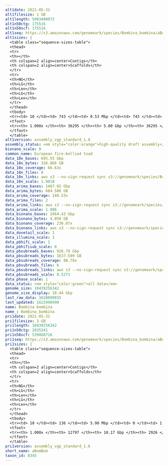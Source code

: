 ```yaml
---
alt1date: 2021-05-31
alt1filesize: 1 GB
alt1length: 5003480072
alt1n50ctg: 175516
alt1n50scf: 175516
alt1seq: https://s3.amazonaws.com/genomeark/species/Bombina_bombina/aBomBom1/assembly_vgp_standard_1.6/aBomBom1.alt.20210531.fasta.gz
alt1sizes: |
  <table class="sequence-sizes-table">
  <thead>
  <tr>
  <th></th>
  <th colspan=2 align=center>Contigs</th>
  <th colspan=2 align=center>Scaffolds</th>
  </tr>
  <tr>
  <th>NG</th>
  <th>LG</th>
  <th>Len</th>
  <th>LG</th>
  <th>Len</th>
  </tr>
  </thead>
  <tbody>
  <tr><td> 10 </td><td> 743 </td><td> 0.53 Mbp </td><td> 743 </td><td> 0.53 Mbp </td></tr>  <tr><td> 20 </td><td> 1871 </td><td> 0.38 Mbp </td><td> 1871 </td><td> 0.38 Mbp </td></tr>  <tr><td> 30 </td><td> 3382 </td><td> 0.29 Mbp </td><td> 3382 </td><td> 0.29 Mbp </td></tr>  <tr><td> 40 </td><td> 5361 </td><td> 0.22 Mbp </td><td> 5361 </td><td> 0.22 Mbp </td></tr>  <tr style="background-color:#cccccc;"><td> 50 </td><td> 7897 </td><td> 0.18 Mbp </td><td> 7897 </td><td> 0.18 Mbp </td></tr>  <tr><td> 60 </td><td> 11094 </td><td> 0.14 Mbp </td><td> 11094 </td><td> 0.14 Mbp </td></tr>  <tr><td> 70 </td><td> 15030 </td><td> 0.12 Mbp </td><td> 15030 </td><td> 0.12 Mbp </td></tr>  <tr><td> 80 </td><td> 19824 </td><td> 94.04 Kbp </td><td> 19824 </td><td> 94.04 Kbp </td></tr>  <tr><td> 90 </td><td> 25903 </td><td> 70.96 Kbp </td><td> 25903 </td><td> 70.96 Kbp </td></tr>  <tr><td> 100 </td><td> 36294 </td><td> 160  bp </td><td> 36294 </td><td> 160  bp </td></tr>  </tbody>
  <tfoot>
  <tr><th> 1.000x </th><th> 36295 </th><th> 5.00 Gbp </th><th> 36295 </th><th> 5.00 Gbp </th></tr>
  </tfoot>
  </table>
alt1version: assembly_vgp_standard_1.6
assembly_status: <em style="color:orange">high-quality draft assembly</em>
bionano_scale: 0
common_name: European fire-bellied toad
data_10x_bases: 695.55 Gbp
data_10x_bytes: 326.866 GB
data_10x_coverage: 66.63x
data_10x_files: 8
data_10x_links: aws s3 --no-sign-request sync s3://genomeark/species/Bombina_bombina/aBomBom1/genomic_data/10x/ .<br>
data_10x_scale: 1.9818
data_arima_bases: 1467.02 Gbp
data_arima_bytes: 684.506 GB
data_arima_coverage: 140.53x
data_arima_files: 2
data_arima_links: aws s3 --no-sign-request sync s3://genomeark/species/Bombina_bombina/aBomBom1/genomic_data/arima/ .<br>
data_arima_scale: 1.996
data_bionano_bases: 2464.43 Gbp
data_bionano_bytes: 4.050 GB
data_bionano_coverage: 236.07x
data_bionano_links: aws s3 --no-sign-request sync s3://genomeark/species/Bombina_bombina/aBomBom1/genomic_data/bionano/ .<br>
data_dovetail_scale: 1
data_illumina_scale: 1
data_pbhifi_scale: 1
data_pbhifisub_scale: 0
data_pbsubreads_bases: 926.78 Gbp
data_pbsubreads_bytes: 1637.509 GB
data_pbsubreads_coverage: 88.78x
data_pbsubreads_files: 6
data_pbsubreads_links: aws s3 --no-sign-request sync s3://genomeark/species/Bombina_bombina/aBomBom1/genomic_data/pacbio/ . --exclude "*ccs*bam*"<br>
data_pbsubreads_scale: 0.5271
data_phase_scale: 1
data_status: <em style="color:green">all data</em>
genome_size: 10439256342
genome_size_display: 10.44 Gbp
last_raw_data: 1620809015
last_updated: 1622490490
name: Bombina bombina
name_: Bombina_bombina
pri1date: 2021-05-31
pri1filesize: 3 GB
pri1length: 10439256342
pri1n50ctg: 2035341
pri1n50scf: 539868726
pri1seq: https://s3.amazonaws.com/genomeark/species/Bombina_bombina/aBomBom1/assembly_vgp_standard_1.6/aBomBom1.pri.20210531.fasta.gz
pri1sizes: |
  <table class="sequence-sizes-table">
  <thead>
  <tr>
  <th></th>
  <th colspan=2 align=center>Contigs</th>
  <th colspan=2 align=center>Scaffolds</th>
  </tr>
  <tr>
  <th>NG</th>
  <th>LG</th>
  <th>Len</th>
  <th>LG</th>
  <th>Len</th>
  </tr>
  </thead>
  <tbody>
  <tr><td> 10 </td><td> 136 </td><td> 5.90 Mbp </td><td> 0 </td><td> 1.27 Gbp </td></tr>  <tr><td> 20 </td><td> 340 </td><td> 4.20 Mbp </td><td> 1 </td><td> 1.17 Gbp </td></tr>  <tr><td> 30 </td><td> 619 </td><td> 3.25 Mbp </td><td> 2 </td><td> 0.96 Gbp </td></tr>  <tr><td> 40 </td><td> 972 </td><td> 2.58 Mbp </td><td> 3 </td><td> 0.79 Gbp </td></tr>  <tr style="background-color:#cccccc;"><td> 50 </td><td> 1417 </td><td style="background-color:#88ff88;"> 2.04 Mbp </td><td> 5 </td><td style="background-color:#88ff88;"> 0.54 Gbp </td></tr>  <tr><td> 60 </td><td> 1984 </td><td> 1.59 Mbp </td><td> 7 </td><td> 444.54 Mbp </td></tr>  <tr><td> 70 </td><td> 2724 </td><td> 1.19 Mbp </td><td> 11 </td><td> 201.30 Mbp </td></tr>  <tr><td> 80 </td><td> 3758 </td><td> 0.80 Mbp </td><td> 19 </td><td> 56.67 Mbp </td></tr>  <tr><td> 90 </td><td> 5504 </td><td> 0.41 Mbp </td><td> 63 </td><td> 13.13 Mbp </td></tr>  <tr><td> 100 </td><td> 12796 </td><td> 1  bp </td><td> 2925 </td><td> 59  bp </td></tr>  </tbody>
  <tfoot>
  <tr><th> 1.000x </th><th> 12797 </th><th> 10.17 Gbp </th><th> 2926 </th><th> 10.44 Gbp </th></tr>
  </tfoot>
  </table>
pri1version: assembly_vgp_standard_1.6
short_name: aBomBom
taxon_id: 8345
---
```

